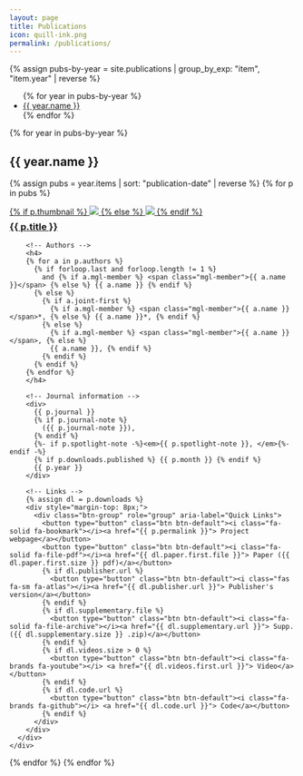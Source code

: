 ```yaml
---
layout: page
title: Publications
icon: quill-ink.png
permalink: /publications/
---
```


{% assign pubs-by-year = site.publications | group_by_exp: "item", "item.year" | reverse %}

<nav aria-label="Page navigation">
  <ul class="pagination">
  {% for year in pubs-by-year %}
    <li><a href="#pubs-{{ year.name }}"> {{ year.name }}</a></li>
  {% endfor %}
  </ul>
</nav>

{% for year in pubs-by-year %}
  <h2 class="page-header" id="pubs-{{ year.name }}">{{ year.name }} </h2>

  {% assign pubs = year.items | sort: "publication-date" | reverse %}
  {% for p in pubs %}
  <div class="row row-m-t">
    <div class="col-lg-2">
      <a href="{{ p.permalink }}">
      {% if p.thumbnail %}
        <img class="img-responsive img-thumbnail center-cropped shadowed" src="{{ p.thumbnail }}">
      {% else %}
        <img class="img-responsive img-thumbnail shadowed" src="http://placehold.it/200x200">
      {% endif %}
      </a>
    </div>
    <div class="col-lg-10">
      <div>
        <!-- Paper title -->
        <h3 style="margin-top: 8px;"><a href="{{ p.permalink }}">{{ p.title }}</a></h3>

        <!-- Authors -->
        <h4>
        {% for a in p.authors %}
          {% if forloop.last and forloop.length != 1 %}
            and {% if a.mgl-member %} <span class="mgl-member">{{ a.name }}</span> {% else %} {{ a.name }} {% endif %}
          {% else %}
            {% if a.joint-first %}
              {% if a.mgl-member %} <span class="mgl-member">{{ a.name }}</span>*, {% else %} {{ a.name }}*, {% endif %}
            {% else %}
              {% if a.mgl-member %} <span class="mgl-member">{{ a.name }}</span>, {% else %}
              {{ a.name }}, {% endif %}
            {% endif %}
          {% endif %}
        {% endfor %} 
        </h4>

        <!-- Journal information -->
        <div>
          {{ p.journal }}
          {% if p.journal-note %}
            ({{ p.journal-note }}),
          {% endif %}
          {%- if p.spotlight-note -%}<em>{{ p.spotlight-note }}, </em>{%- endif -%} 
          {% if p.downloads.published %} {{ p.month }} {% endif %} 
          {{ p.year }}
        </div>

        <!-- Links -->
        {% assign dl = p.downloads %}
        <div style="margin-top: 8px;">
          <div class="btn-group" role="group" aria-label="Quick Links">
            <button type="button" class="btn btn-default"><i class="fa-solid fa-bookmark"></i><a href="{{ p.permalink }}"> Project webpage</a></button>
            <button type="button" class="btn btn-default"><i class="fa-solid fa-file-pdf"></i><a href="{{ dl.paper.first.file }}"> Paper ({{ dl.paper.first.size }} pdf)</a></button>
            {% if dl.publisher.url %}
              <button type="button" class="btn btn-default"><i class="fas fa-sm fa-atlas"></i><a href="{{ dl.publisher.url }}"> Publisher's version</a></button>
            {% endif %}
            {% if dl.supplementary.file %}
              <button type="button" class="btn btn-default"><i class="fa-solid fa-file-archive"></i><a href="{{ dl.supplementary.url }}"> Supp. ({{ dl.supplementary.size }} .zip)</a></button>
            {% endif %}
            {% if dl.videos.size > 0 %}
              <button type="button" class="btn btn-default"><i class="fa-brands fa-youtube"></i> <a href="{{ dl.videos.first.url }}"> Video</a></button>
            {% endif %}
            {% if dl.code.url %}
              <button type="button" class="btn btn-default"><i class="fa-brands fa-github"></i> <a href="{{ dl.code.url }}"> Code</a></button>
            {% endif %}
          </div>
        </div>
      </div>
    </div>
  </div>

  {% endfor %}
{% endfor %}